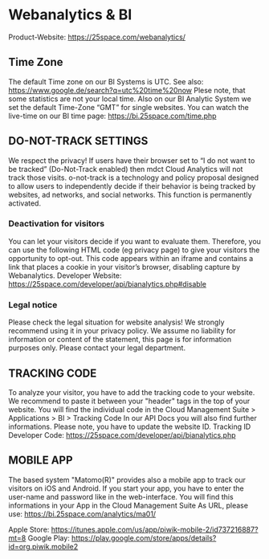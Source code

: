 # Webanalytics & BI
Product-Website: https://25space.com/webanalytics/

## Time Zone
The default Time zone on our BI Systems is UTC. See also: https://www.google.de/search?q=utc%20time%20now
Plese note, that some statistics are not your local time. Also on our BI Analytic System we set the default Time-Zone “GMT” for single websites. You can watch the live-time on our BI time page: https://bi.25space.com/time.php

## DO-NOT-TRACK SETTINGS
We respect the privacy! If users have their browser set to “I do not want to be tracked” (Do-Not-Track enabled) then mdct Cloud Analytics will not track those visits. o-not-track is a technology and policy proposal designed to allow users to independently decide if their behavior is being tracked by websites, ad networks, and social networks. This function is permanently activated.
### Deactivation for visitors
You can let your visitors decide if you want to evaluate them. Therefore, you can use the following HTML code (eg privacy page) to give your visitors the opportunity to opt-out. This code appears within an iframe and contains a link that places a cookie in your visitor’s browser, disabling capture by Webanalytics.
Developer Website: https://25space.com/developer/api/bianalytics.php#disable
### Legal notice
Please check the legal situation for website analysis! We strongly recommend using it in your privacy policy. We assume no liability for information or content of the statement, this page is for information purposes only. Please contact your legal department.

## TRACKING CODE
To analyze your visitor, you have to add the tracking code to your website. We recommend to paste it between your "header" tags in the top of your website.
You will find the individual code in the Cloud Management Suite > Applications > BI > Tracking Code
In our API Docs you will also find further informations. Please note, you have to update the website ID.
Tracking ID Developer Code: https://25space.com/developer/api/bianalytics.php

## MOBILE APP
The based system "Matomo(R)" provides also a mobile app to track our visitors on iOS and Android.
If you start your app, you have to enter the user-name and password like in the web-interface.
You will find this informations in your App in the Cloud Management Suite
As URL, please use:
https://bi.25space.com/analytics/ma01/

Apple Store: https://itunes.apple.com/us/app/piwik-mobile-2/id737216887?mt=8
Google Play: https://play.google.com/store/apps/details?id=org.piwik.mobile2

